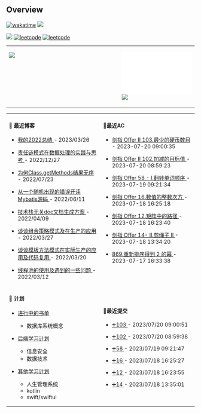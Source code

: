 
## Overview

[![wakatime](https://wakatime.com/badge/user/78591c59-95d5-4479-b2fc-988c35f31d59.svg)](https://wakatime.com/@78591c59-95d5-4479-b2fc-988c35f31d59) ![](https://gpvc.arturio.dev/0xcaffebabe)

![](https://img.shields.io/static/v1?label=LeetCode%20CN&message=0xcaffebabe&color=success) [![leetcode](https://img.shields.io/static/v1?label=Solved&message=845%20/%203394&color=success)](https://leetcode.cn/u/0xcaffebabe/) [![leetcode](https://img.shields.io/static/v1?label=Accepted&message=83.75%&color=success)](https://leetcode.cn/u/0xcaffebabe/)

<table border="0">
  <tr border="0">

  <td valign="top" width="60%">

  ![](https://github-readme-stats.vercel.app/api/wakatime?username=0xcaffebabe&layout=compact&langs_count=12&theme=dark&range=all_time)

  </td>

  <td valign="top" width="40%">

  ![](https://raw.githubusercontent.com/0xcaffebabe/github-stats/master/generated/overview.svg)
  ![](https://github-profile-summary-cards.vercel.app/api/cards/productive-time?username=0xcaffebabe&theme=github_dark&utcOffset=8)

  </td>
  </tr>

</table>

<table>

<tr>
<td valign="top" width="50%">

#### 📖 最近博客


* <a href="https://0xcaffebabe.github.io/%E4%BA%BA%E7%94%9F/2023/03/26/%E6%88%91%E7%9A%842022%E6%80%BB%E7%BB%93.html" target="_blank"> 我的2022总结 </a> - 2023/03/26 

    
* <a href="https://0xcaffebabe.github.io/%E8%AE%BE%E8%AE%A1%E6%A8%A1%E5%BC%8F/2022/12/27/%E8%B4%A3%E4%BB%BB%E9%93%BE%E6%A8%A1%E5%BC%8F%E5%9C%A8%E6%95%B0%E6%8D%AE%E5%A4%84%E7%90%86%E7%9A%84%E5%AE%9E%E8%B7%B5%E4%B8%8E%E6%80%9D%E8%80%83.html" target="_blank"> 责任链模式在数据处理的实践与思考 </a> - 2022/12/27 

    
* <a href="https://0xcaffebabe.github.io/jvm/2022/07/23/%E4%B8%BA%E4%BD%95Class.getMethods%E7%BB%93%E6%9E%9C%E6%97%A0%E5%BA%8F.html" target="_blank"> 为何Class.getMethods结果无序 </a> - 2022/07/23 

    
* <a href="https://0xcaffebabe.github.io/java/2022/06/11/%E4%BB%8E%E4%B8%80%E4%B8%AA%E9%9A%8F%E6%9C%BA%E5%87%BA%E7%8E%B0%E7%9A%84%E9%94%99%E8%AF%AF%E5%BC%80%E8%AF%BBMybatis%E6%BA%90%E7%A0%81.html" target="_blank"> 从一个随机出现的错误开读Mybatis源码 </a> - 2022/06/11 

    
* <a href="https://0xcaffebabe.github.io/%E6%97%A5%E5%B8%B8/2022/04/09/%E6%8A%80%E6%9C%AF%E6%A0%88%E6%97%A0%E5%85%B3doc%E6%96%87%E6%A1%A3%E7%94%9F%E6%88%90%E6%96%B9%E6%A1%88.html" target="_blank"> 技术栈无关doc文档生成方案 </a> - 2022/04/09 

    
* <a href="https://0xcaffebabe.github.io/%E8%AE%BE%E8%AE%A1%E6%A8%A1%E5%BC%8F/2022/03/27/%E8%B0%88%E8%B0%88%E7%BB%84%E5%90%88%E7%AD%96%E7%95%A5%E6%A8%A1%E5%BC%8F%E5%8F%8A%E5%9C%A8%E7%94%9F%E4%BA%A7%E7%9A%84%E5%BA%94%E7%94%A8.html" target="_blank"> 谈谈组合策略模式及在生产的应用 </a> - 2022/03/27 

    
* <a href="https://0xcaffebabe.github.io/%E8%AE%BE%E8%AE%A1%E6%A8%A1%E5%BC%8F/2022/03/20/%E8%B0%88%E8%B0%88%E6%A8%A1%E6%9D%BF%E6%96%B9%E6%B3%95%E6%A8%A1%E5%BC%8F%E5%9C%A8%E5%AE%9E%E9%99%85%E7%94%9F%E4%BA%A7%E7%9A%84%E5%BA%94%E7%94%A8%E5%8F%8A%E4%BB%A3%E7%A0%81%E5%A4%8D%E7%94%A8.html" target="_blank"> 谈谈模板方法模式在实际生产的应用及代码复用 </a> - 2022/03/20 

    
* <a href="https://0xcaffebabe.github.io/java/2022/03/12/%E7%BA%BF%E7%A8%8B%E6%B1%A0%E7%9A%84%E4%BD%BF%E7%94%A8%E5%8F%8A%E9%81%87%E5%88%B0%E7%9A%84%E4%B8%80%E4%BA%9B%E9%97%AE%E9%A2%98.html" target="_blank"> 线程池的使用及遇到的一些问题 </a> - 2022/03/12 

        

</td>

<td valign="top" width="50%">

#### 🔋最近AC


  * <a href="https://leetcode.cn/submissions/detail/448524995" target="_blank"> 剑指 Offer II 103.最少的硬币数目 </a> - 2023-07-20 09:00:35 

    
  * <a href="https://leetcode.cn/submissions/detail/448524828" target="_blank"> 剑指 Offer II 102.加减的目标值 </a> - 2023-07-20 08:59:23 

    
  * <a href="https://leetcode.cn/submissions/detail/448205882" target="_blank"> 剑指 Offer 58 - I.翻转单词顺序 </a> - 2023-07-19 09:21:34 

    
  * <a href="https://leetcode.cn/submissions/detail/448039890" target="_blank"> 剑指 Offer 16.数值的整数次方 </a> - 2023-07-18 16:25:18 

    
  * <a href="https://leetcode.cn/submissions/detail/448039162" target="_blank"> 剑指 Offer 12.矩阵中的路径 </a> - 2023-07-18 16:23:40 

    
  * <a href="https://leetcode.cn/submissions/detail/447967925" target="_blank"> 剑指 Offer 14- II.剪绳子 II </a> - 2023-07-18 13:34:20 

    
  * <a href="https://leetcode.cn/submissions/detail/447720936" target="_blank"> 869.重新排序得到 2 的幂 </a> - 2023-07-17 16:33:38 

    

</td>

</tr>

<tr>

<td valign="top" width="50%">

#### 📝 计划

- [进行中的书单](https://github.com/users/0xcaffebabe/projects/4)
  - 数据库系统概念


- [后端学习计划](https://github.com/users/0xcaffebabe/projects/1)
  - 信息安全
  - 数据技术


- [其他学习计划](https://github.com/users/0xcaffebabe/projects/3)
  - 人生管理系统
  - kotlin
  - swift/swiftui


<td>

#### 🌴最近提交


  * <a href="https://github.com/0xcaffebabe/leetcode/commit/6461cdaba9e73b8ecfcedb38408febf5f8eb7b9b" target="_blank"> ➕103 </a> - 2023/07/20 09:00:51 

    
  * <a href="https://github.com/0xcaffebabe/leetcode/commit/08196c58016c7a817d6b5318069596b1579d87af" target="_blank"> ➕102 </a> - 2023/07/20 08:59:38 

    
  * <a href="https://github.com/0xcaffebabe/leetcode/commit/3180389a02ca7b84f0626874299baa0a0bbafe99" target="_blank"> ➕58 </a> - 2023/07/19 09:21:47 

    
  * <a href="https://github.com/0xcaffebabe/leetcode/commit/ba40a66de1212bf751ceb8204f51cb5a4108fad4" target="_blank"> ➕16 </a> - 2023/07/18 16:25:27 

    
  * <a href="https://github.com/0xcaffebabe/leetcode/commit/5045362557993ad58cfe63165717e3835664651e" target="_blank"> ➕12 </a> - 2023/07/18 16:23:55 

    
  * <a href="https://github.com/0xcaffebabe/leetcode/commit/00e5c1fdb3bedfe4f07e36a0cce134bad821e3b3" target="_blank"> ➕14 </a> - 2023/07/18 13:35:01 

    

</td>

</tr>

</table>

